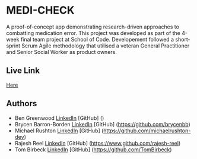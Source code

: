 # MEDI-CHECK
A proof-of-concept app demonstrating research-driven approaches to combatting medication error. This project was developed as part of the 4-week final team project at School of Code. Developement followed a short-sprint Scrum Agile methodology that utilised a veteran General Practitioner and Senior Social Worker as product owners. 

## Live Link
[Here](https://medi-check.netlify.app/
)

## Authors

- Ben Greenwood [LinkedIn]() [GitHub] ()
- Brycen Barron-Borden [LinkedIn](https://www.linkedin.com/in/brycenbb/) [GitHub] (https://github.com/brycenbb)
- Michael Rushton [LinkedIn](www.linkedin.com/in/michael-rushton) [GitHub] (https://github.com/michaelrushton-dev)
- Rajesh Reel [LinkedIn](https://www.linkedin.com/in/rajesh-reel) [GitHub] (https://www.github.com/rajesh-reel)
- Tom Birbeck [LinkedIn](https://www.linkedin.com/in/tom-birbeck-036356248/) [GitHub] (https://github.com/TomBirbeck)
